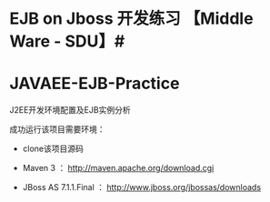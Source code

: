 
# EJB on Jboss 开发练习 【Middle Ware - SDU】#


JAVAEE-EJB-Practice
===================

J2EE开发环境配置及EJB实例分析

成功运行该项目需要环境：

- clone该项目源码

- Maven 3 ： http://maven.apache.org/download.cgi

- JBoss AS 7.1.1.Final ： http://www.jboss.org/jbossas/downloads


